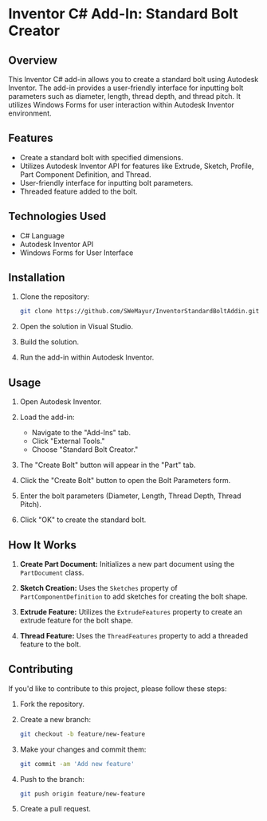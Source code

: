 # Inventor C# Add-In: Standard Bolt Creator

## Overview

This Inventor C# add-in allows you to create a standard bolt using Autodesk Inventor. The add-in provides a user-friendly interface for inputting bolt parameters such as diameter, length, thread depth, and thread pitch. It utilizes Windows Forms for user interaction within Autodesk Inventor environment.

## Features

- Create a standard bolt with specified dimensions.
- Utilizes Autodesk Inventor API for features like Extrude, Sketch, Profile, Part Component Definition, and Thread.
- User-friendly interface for inputting bolt parameters.
- Threaded feature added to the bolt.

## Technologies Used

- C# Language
- Autodesk Inventor API
- Windows Forms for User Interface

## Installation

1. Clone the repository:

    ```bash
    git clone https://github.com/SWeMayur/InventorStandardBoltAddin.git
    ```

2. Open the solution in Visual Studio.

3. Build the solution.

4. Run the add-in within Autodesk Inventor.

## Usage

1. Open Autodesk Inventor.

2. Load the add-in:

   - Navigate to the "Add-Ins" tab.
   - Click "External Tools."
   - Choose "Standard Bolt Creator."

3. The "Create Bolt" button will appear in the "Part" tab.

4. Click the "Create Bolt" button to open the Bolt Parameters form.

5. Enter the bolt parameters (Diameter, Length, Thread Depth, Thread Pitch).

6. Click "OK" to create the standard bolt.

## How It Works

1. **Create Part Document:** Initializes a new part document using the `PartDocument` class.

2. **Sketch Creation:** Uses the `Sketches` property of `PartComponentDefinition` to add sketches for creating the bolt shape.

3. **Extrude Feature:** Utilizes the `ExtrudeFeatures` property to create an extrude feature for the bolt shape.

4. **Thread Feature:** Uses the `ThreadFeatures` property to add a threaded feature to the bolt.

## Contributing

If you'd like to contribute to this project, please follow these steps:

1. Fork the repository.

2. Create a new branch:

    ```bash
    git checkout -b feature/new-feature
    ```

3. Make your changes and commit them:

    ```bash
    git commit -am 'Add new feature'
    ```

4. Push to the branch:

    ```bash
    git push origin feature/new-feature
    ```

5. Create a pull request.

